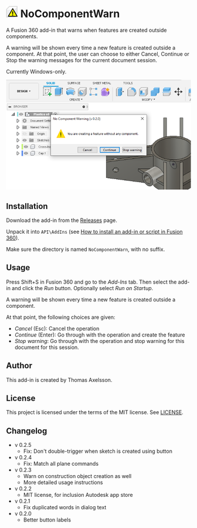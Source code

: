 # ![](resources/nocomponentwarn/32x32.png) NoComponentWarn

A Fusion 360 add-in that warns when features are created outside components.

A warning will be shown every time a new feature is created outside a component. At that point, the user can choose to either Cancel, Continue or Stop the warning messages for the current document session.

Currently Windows-only.



![Screenshot](screenshot.png)



## Installation
Download the add-in from the [Releases](https://github.com/thomasa88/NoComponentWarn/releases) page.

Unpack it into `API\AddIns` (see [How to install an add-in or script in Fusion 360](https://knowledge.autodesk.com/support/fusion-360/troubleshooting/caas/sfdcarticles/sfdcarticles/How-to-install-an-ADD-IN-and-Script-in-Fusion-360.html)).

Make sure the directory is named `NoComponentWarn`, with no suffix.

## Usage

Press Shift+S in Fusion 360 and go to the *Add-Ins* tab. Then select the add-in and click the *Run* button. Optionally select *Run on Startup*.

A warning will be shown every time a new feature is created outside a component.

At that point, the following choices are given:

* *Cancel* (Esc): Cancel the operation
* *Continue* (Enter): Go through with the operation and create the feature
* *Stop warning*: Go through with the operation and stop warning for this document for this session.

## Author

This add-in is created by Thomas Axelsson.

## License

This project is licensed under the terms of the MIT license. See [LICENSE](LICENSE).

## Changelog

* v 0.2.5
  * Fix: Don't double-trigger when sketch is created using button
* v 0.2.4
  * Fix: Match all plane commands
* v 0.2.3
  * Warn on construction object creation as well
  * More detailed usage instructions
* v 0.2.2
  * MIT license, for inclusion Autodesk app store
* v 0.2.1
  * Fix duplicated words in dialog text
* v 0.2.0
  * Better button labels